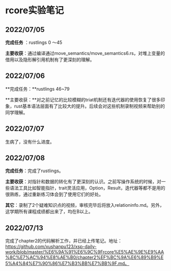 #                        rcore实验笔记

## 2022/07/05

**完成任务** ：rustlings 0 ～45

**主要收获**：通过编译通过move_semantics/move_semantics6.rs，对堆上变量的借用以及隐形解引用机制有了更深刻的理解。



## 2022/07/06

**完成任务：**rustlings 46~79

**主要收获：**对之前记忆的比较模糊的triat机制还有迭代器的使用恢复了很多印象，rust基本语法层面有了比较大的提升。后续会对这些机制录制视频来帮助别的同学理解。



## 2022/07/07

生病了，没有什么进度。



## 2022/07/08

**完成任务**：完成了rustlings。

**主要收获**：对指针和数据的转化有了更深刻的认识。之前写操作系统的时候，对一些语法工具比如智能指针，trait灵活应用，Option，Result，迭代器等都不是用的很熟练，通过重新练习体会到了使用它们的好处。

**其它**：录制了2个疑难知识点的视频，审核完毕后将放入relationinfo.md。另外，这学期所有课程成绩都出来了，均在B以上。

## 2022/07/13

完成了chapter2的代码解析工作，并已经上传笔记。地址：https://github.com/xushanpu123/xsp-daily-work/blob/master/%E6%9A%91%E6%9C%9Frcore%E5%AE%9E%E9%AA%8C%E7%AC%94%E8%AE%B0/chapter2%EF%BC%9A%E6%89%B9%E5%A4%84%E7%90%86%E7%B3%BB%E7%BB%9F.md。